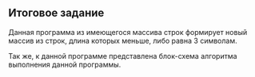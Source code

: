 ## Итоговое задание
Данная программа из имеющегося массива строк формирует новый массив из строк, длина которых меньше, либо равна 3 символам.

Так же, к данной программе представлена блок-схема алгоритма выполнения данной программы.